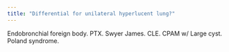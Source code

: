 ```yaml
---
title: "Differential for unilateral hyperlucent lung?"
---
```

Endobronchial foreign body. PTX. Swyer James. CLE. CPAM w/ Large cyst. Poland syndrome.


